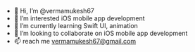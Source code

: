- 👋 Hi, I’m @vermamukesh67
- 👀 I’m interested iOS mobile app development
- 🌱 I’m currently learning Swift UI, animation
- 💞️ I’m looking to collaborate on iOS mobile app development
- 📫 reach me vermamukesh67@gmail.com

<!---
vermamukesh67/vermamukesh67 is a ✨ special ✨ repository because its `README.md` (this file) appears on your GitHub profile.
You can click the Preview link to take a look at your changes.
--->
